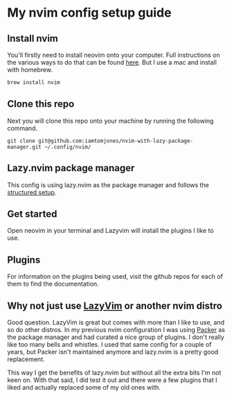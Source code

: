 # My nvim config setup guide

## Install nvim

You'll firstly need to install neovim onto your computer. Full instructions on the various ways to do that can be found [here](https://github.com/neovim/neovim/blob/master/INSTALL.md). But I use a mac and install with homebrew.

```bash
brew install nvim
```

## Clone this repo

Next you will clone this repo onto your machine by running the following command.

```
git clone git@github.com:iamtomjones/nvim-with-lazy-package-manager.git ~/.config/nvim/
```

## Lazy.nvim package manager

This config is using lazy.nvim as the package manager and follows the [structured setup](https://lazy.folke.io/installation).

## Get started

Open neovim in your terminal and Lazyvim will install the plugins I like to use.

## Plugins

For information on the plugins being used, visit the github repos for each of them to find the documentation.

## Why not just use [LazyVim](https://www.lazyvim.org/) or another nvim distro

Good question. LazyVim is great but comes with more than I like to use, and so do other distros. In my previous nvim configuration I was using [Packer](https://github.com/wbthomason/packer.nvim) as the package manager and had curated a nice group of plugins. I don't really like too many bells and whistles. I used that same config for a couple of years, but Packer isn't maintained anymore and lazy.nvim is a pretty good replacement.

This way I get the benefits of lazy.nvim but without all the extra bits I'm not keen on. With that said, I did test it out and there were a few plugins that I liked and actually replaced some of my old ones with.
